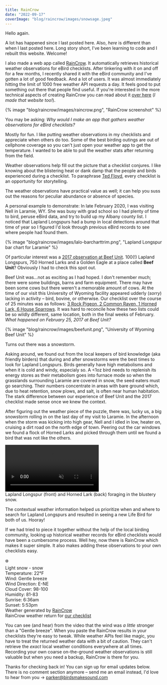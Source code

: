 ```yaml
---
title: RainCrow
date: "2022-09-17"
coverImage: "blog/raincrow/images/snowsage.jpeg"
---
```

Hello again.

A lot has happened since I last posted here. Also, *here* is different than when I last posted here. Long story short, I've been learning to code and I rebuilt this website. Welcome!

I also made a web app called [RainCrow](https://raincrow.netlify.app/). It automatically retrieves historical weather observations for eBird checklists. After tinkering with it on and off for a few months, I recently shared it with the eBird community and I've gotten a lot of good feedback. And a lot of users. It was almost immediately hitting the limit of 1000 free weather API requests a day.  It feels good to put something out there that people find useful. If you're interested in the more technical aspects of creating RainCrow you can read about it [over here](https://parkerdavis.dev/projects/ebird-weather/) (*I made that website too!*).

{% image "blog/raincrow/images/raincrow.png", "RainCrow screenshot" %}

You may be asking: *Why would I make an app that gathers weather observations for eBird checklists?*

Mostly for fun. I like putting weather observations in my checklists and appreciate when others do too. Some of the best birding outings are out of cellphone coverage so you can't just open your weather app to get the temperature. I wanted to be able to pull the weather stats after returning from the field.

Weather observations help fill out the picture that a checklist conjures. I like knowing about the blistering heat or dank damp that the people and birds experienced during a checklist. To paraphrase [Ted Floyd](https://www.aba.org/how-to-know-the-birds-by-ted-floyd/), every checklist is an opportunity for storytelling.

The weather observations have practical value as well; it can help you suss out the reasons for peculiar abundance or absence of species.

A personal example to demonstrate: In late February 2020, I was visiting Nell in Laramie, WY. She was busy with grad school so I had plenty of time to bird, peruse eBird data, and try to build up my Albany county list. I noticed that Lapland Longspurs had a bump in local detections around that time of year so I figured I'd look through previous eBird records to see where people had found them.

{% image "blog/raincrow/images/lalo-barcharttrim.png", "Lapland Longspur bar chart for Laramie" %}

Of particular interest was a [2017 observation at Beef Unit](https://ebird.org/checklist/S34793813). 100(!) Lapland Longspurs, 750 Horned Larks and a Golden Eagle at a place called **Beef Unit**? Obviously I had to check this spot out.

Beef Unit was...not as exciting as I had hoped. I don't remember much; there were some buildings, barns and farm equipment. There may have been some cows but there weren't a memorable amount of cows. At the time of our visit this University of Wyoming facility appeared udderly (*sorry*) lacking in activity – bird, bovine, or otherwise. Our checklist over the course of 25 minutes was as follows:
[3 Rock Pigeon, 2 Common Raven, 1 Horned Lark, 6 House Sparrows](https://ebird.org/checklist/S64833277). It was hard to reconcile how these two lists could be so wildly different, same location, both in the final weeks of February. *What happened on February 25, 2017 at Beef Unit?*

<div class="full-width">
{% image "blog/raincrow/images/beefunit.png", "University of Wyoming Beef Unit" %}
</div>

Turns out there was a snowstorm.

Asking around, we found out from the local keepers of bird knowledge (aka friendly birders) that during and after snowstorms were the best times to look for Lapland Longspurs. Birds generally have high metabolisms and when it is cold and windy, especialy so. A <1oz bird needs to replenish its energy stores as their metabolism goes into furnace mode so when the grasslands surrounding Laramie are covered in snow, the seed eaters must go searching. Their numbers concentrate in areas with bare ground which, due to heat retention, snow plows, and salt, is often near human habitation. The stark difference between our experience of Beef Unit and the 2017 checklist made sense once we knew the context.

<!-- In the case of the 2017 Beef Unit checklist there had been lots of snowfall for the previous few days. -->

<!-- None of this was apparent from looking at this 2017 checklist. To a Laramie local, mentioning yet another February snowstorm might feel obvious but it helps provide the necessary content for those of us looking at the checklists years later. -->

After figuring out the weather piece of the puzzle, there was, lucky us, a big snowstorm rolling in on the last day of my visit to Laramie. In the afternoon when the storm was kicking into high gear, Nell and I idled in low, heater on, cruising a dirt road on the north edge of town. Peering out the car windows we found a flock of Horned Larks and picked through them until we found a bird that was not like the others.

<!-- ![Lapland Longspurs foraging](blog/2022-09-15-raincrow/images/lalo-snow.mov) -->
<div class="video-container full-width">
    <video controls autoplay muted loop loading="lazy">
        <source src="./images/lalo-snow.mov"
                    type="video/mp4">
    </video>
    <figcaption>Lapland Longspur (front) and Horned Lark (back) foraging in the blustery snow.</figcaption>
</div>

The contextual weather information helped us prioritize when and where to search for Lapland Longspurs and resulted in seeing a new Life Bird for both of us. Hooray!

If we had tried to piece it together without the help of the local birding community, looking up historical weather records for eBird checklists would have been a cumbersome process. Well hey, now there is RainCrow which makes it super simple. It also makes adding these observations to your own checklists easy.

<div class="quote-largetext">
❄️<br>
Light snow - snow<br>
Temperature: 22°F<br>
Wind: Gentle breeze<br>
Wind Direction: E-NE<br>
Cloud Cover: 98-100<br>
Humidity: 81-83<br>
Sunrise: 6:36am<br>
Sunset: 5:53pm<br>
Weather generated by <a href="https://raincrow.netlify.app/" target="_blank">RainCrow</a>
</div>
<figcaption>RainCrow weather return for <a href="https://ebird.org/checklist/S65342160">our checklist</a></figcaption>

You can see (and hear) from the video that the wind was *a little* stronger than a "Gentle breeze". When you paste the RainCrow results in your checklists they're easy to tweak. While weather APIs feel like magic, you have to treat the returned weather data with a bit of caution. They can't retrieve the *exact* local weather conditions everywhere at all times. Recording your own coarse on-the-ground weather observations is still valuable but when you need a backup, RainCrow is there for you.

<!-- Look at how I put this section before...maybe find a middle ground -->

<!-- As much as I wish RainCrow/OpenWeather could perfectly generate the exact weather stats experienced in the field in any location at any time, there is plenty of room for error and the weather data should not be regarded as The Truth. -->

<!-- RainCrow does make the available weather data much more accessible and intuitive to retrieve however. -->

Thanks for checking back in! You can sign up for email updates below. There is no comment section anymore – send me an email instead, I'd love to hear from you →
[parker@birdsmakesound.com](mailto:parker@birdsmakesound.com)
